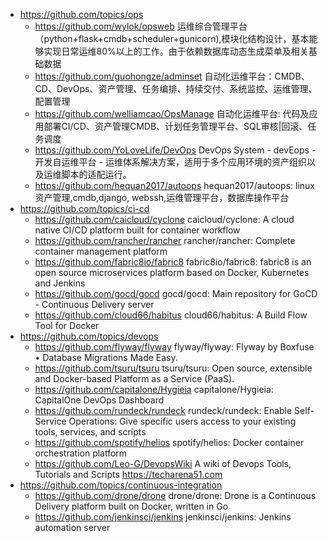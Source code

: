 * https://github.com/topics/ops
  * https://github.com/wylok/opsweb
    运维综合管理平台（python+flask+cmdb+scheduler+gunicorn),模块化结构设计，基本能够实现日常运维80%以上的工作。由于依赖数据库动态生成菜单及相关基础数据
  * https://github.com/guohongze/adminset
    自动化运维平台：CMDB、CD、DevOps、资产管理、任务编排、持续交付、系统监控、运维管理、配置管理
  * https://github.com/welliamcao/OpsManage
    自动化运维平台: 代码及应用部署CI/CD、资产管理CMDB、计划任务管理平台、SQL审核|回滚、任务调度
  * https://github.com/YoLoveLife/DevOps
    DevOps System - devEops - 开发自运维平台 - 运维体系解决方案，适用于多个应用环境的资产组织以及运维脚本的适配运行。
  * https://github.com/hequan2017/autoops
    hequan2017/autoops: linux资产管理,cmdb,django, webssh,运维管理平台，数据库操作平台 
* https://github.com/topics/ci-cd
  * https://github.com/caicloud/cyclone
    caicloud/cyclone: A cloud native CI/CD platform built for container workflow 
  * https://github.com/rancher/rancher
    rancher/rancher: Complete container management platform
  * https://github.com/fabric8io/fabric8
    fabric8io/fabric8: fabric8 is an open source microservices platform based on Docker, Kubernetes and Jenkins
  * https://github.com/gocd/gocd
    gocd/gocd: Main repository for GoCD - Continuous Delivery server 
  * https://github.com/cloud66/habitus
    cloud66/habitus: A Build Flow Tool for Docker 
* https://github.com/topics/devops
  * https://github.com/flyway/flyway
    flyway/flyway: Flyway by Boxfuse • Database Migrations Made Easy. 
  * https://github.com/tsuru/tsuru
    tsuru/tsuru: Open source, extensible and Docker-based Platform as a Service (PaaS). 
  * https://github.com/capitalone/Hygieia
    capitalone/Hygieia: CapitalOne DevOps Dashboard 
  * https://github.com/rundeck/rundeck
    rundeck/rundeck: Enable Self-Service Operations: Give specific users access to your existing tools, services, and scripts
  * https://github.com/spotify/helios
    spotify/helios: Docker container orchestration platform 
  * https://github.com/Leo-G/DevopsWiki
    A wiki of Devops Tools, Tutorials and Scripts https://techarena51.com
* https://github.com/topics/continuous-integration
  * https://github.com/drone/drone
    drone/drone: Drone is a Continuous Delivery platform built on Docker, written in Go 
  * https://github.com/jenkinsci/jenkins
    jenkinsci/jenkins: Jenkins automation server 